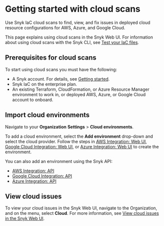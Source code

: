 # Getting started with cloud scans

Use Snyk IaC cloud scans to find, view, and fix issues in deployed cloud resource configurations for AWS, Azure, and Google Cloud.

This page explains using cloud scans in the Snyk Web UI. For information about using cloud scans with the Snyk CLI, see [Test your IaC files](../../../snyk-cli/scan-and-maintain-projects-using-the-cli/snyk-cli-for-iac/test-your-iac-files/).

## Prerequisites for cloud scans

To start using cloud scans you must have the following:

* A Snyk account. For details, see [Getting started](../../../getting-started/#create-or-log-in-to-a-snyk-account).
* Snyk IaC on the enterprise plan.
* An existing Terraform, CloudFormation, or Azure Resource Manager environment to work in, or deployed AWS, Azure, or Google Cloud account to onboard.

## Import cloud environments

Navigate to your **Organization** **Settings** > **Cloud environments**.

To add a cloud environment, select the **Add environment** drop-down and select the cloud provider. Follow the steps in [AWS Integration: Web UI](../cloud-platform-integrations/aws-integration/aws-integration-web-ui/), [Google Cloud Integration: Web UI](../cloud-platform-integrations/google-cloud-integration/google-cloud-integration-web-ui/), or [Azure Integration: Web UI](../cloud-platform-integrations/azure-integration-for-cloud-configurations/azure-integration-web-ui/) to create the environment.&#x20;

You can also add an environment using the Snyk API:

* [AWS Integration: API](../cloud-platform-integrations/aws-integration/aws-integration-api/)
* [Google Cloud Integration: API](../cloud-platform-integrations/google-cloud-integration/google-cloud-integration-api/)
* [Azure Integration: API](../cloud-platform-integrations/azure-integration-for-cloud-configurations/azure-integration-api/)

## View cloud issues

To view your cloud issues in the Snyk Web UI, navigate to the Organization, and on the menu, select **Cloud**. For more information, see [View cloud issues in the Snyk Web UI](manage-cloud-issues/view-cloud-issues-in-the-snyk-web-ui.md).
